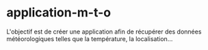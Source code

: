 # application-m-t-o
L'objectif est de créer une application afin de récupérer des données météorologiques telles que la température, la localisation...
